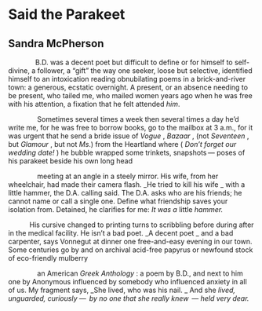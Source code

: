 # Said the Parakeet
## Sandra McPherson
              B.D. was a decent
poet but difficult
to define or for himself to self-divine,
a follower, a “gift” the way one seeker,
loose but selective,
identified himself
to an intoxication
reading obnubilating poems
in a brick-and-river town:
a generous, ecstatic overnight.
A present, or an absence
needing to be present, who tailed me,
who mailed women years ago when he
was free with his attention,
a fixation that he felt attended _him_.

               Sometimes several times a week
then several times a day
he’d write me, for he was free
to borrow books, go to the mailbox
at 3 a.m., for it was urgent that he send
a bride issue of _Vogue_ , _Bazaar_ ,
(not _Seventeen_ , but _Glamour_ , but not _Ms_.)
from the Heartland where
( _Don’t forget our wedding date!_ )
he bubble wrapped some trinkets, snapshots —
poses of his parakeet beside his own long head

               meeting at an angle in a steely mirror.
His wife, from her wheelchair,
had made their camera flash.
 _He tried to kill his wife
_
with a little hammer,
the D.A. calling said. The D.A. asks
who are his friends; he cannot name
or call a single one. Define what
friendship saves your isolation from.
Detained, he clarifies for me:
 _It was a_ little _hammer._

           His cursive changed to printing
turns to scribbling
before during after in the medical facility.
He isn’t a bad poet. _A decent poet
_
and a bad carpenter, says Vonnegut
at dinner one free-and-easy evening in our town.
Some centuries go by
and on archival acid-free papyrus
or newfound stock of eco-friendly mulberry

               an American _Greek Anthology_ :
a poem by B.D.,
and next to him one by Anonymous
influenced by somebody who influenced
anxiety in all of us.
My fragment says, _She lived, who was his nail.
_
And she _lived, unguarded, curiously_
—  _by no one that she really knew_  —
 _held very dear._